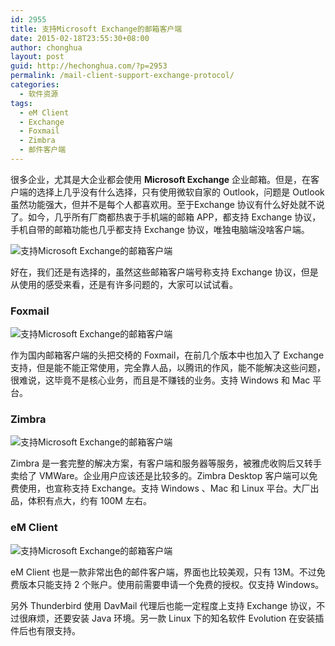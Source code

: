 ```yaml
---
id: 2955
title: 支持Microsoft Exchange的邮箱客户端
date: 2015-02-18T23:55:30+08:00
author: chonghua
layout: post
guid: http://hechonghua.com/?p=2953
permalink: /mail-client-support-exchange-protocol/
categories:
  - 软件资源
tags:
  - eM Client
  - Exchange
  - Foxmail
  - Zimbra
  - 邮件客户端
---
```

很多企业，尤其是大企业都会使用 **Microsoft Exchange** 企业邮箱。但是，在客户端的选择上几乎没有什么选择，只有使用微软自家的 Outlook，问题是 Outlook 虽然功能强大，但并不是每个人都喜欢用。至于Exchange 协议有什么好处就不说了。如今，几乎所有厂商都热衷于手机端的邮箱 APP，都支持 Exchange 协议，手机自带的邮箱功能也几乎都支持 Exchange 协议，唯独电脑端没啥客户端。

<!--more-->

![支持Microsoft Exchange的邮箱客户端](http://chonghua-1251666171.cos.ap-shanghai.myqcloud.com/exchange.jpg) 

好在，我们还是有选择的，虽然这些邮箱客户端号称支持 Exchange 协议，但是从使用的感受来看，还是有许多问题的，大家可以试试看。

### Foxmail

![支持Microsoft Exchange的邮箱客户端](http://chonghua-1251666171.cos.ap-shanghai.myqcloud.com/foxmailex.png) 

作为国内邮箱客户端的头把交椅的 Foxmail，在前几个版本中也加入了 Exchange 支持，但是能不能正常使用，完全靠人品，以腾讯的作风，能不能解决这些问题，很难说，这毕竟不是核心业务，而且是不赚钱的业务。支持 Windows 和 Mac 平台。

### Zimbra

![支持Microsoft Exchange的邮箱客户端](http://chonghua-1251666171.cos.ap-shanghai.myqcloud.com/Zimbraex.png) 

Zimbra 是一套完整的解决方案，有客户端和服务器等服务，被雅虎收购后又转手卖给了 VMWare。企业用户应该还是比较多的。Zimbra Desktop 客户端可以免费使用，也宣称支持 Exchange。支持 Windows 、Mac 和 Linux 平台。大厂出品，体积有点大，约有 100M 左右。

### eM Client

![支持Microsoft Exchange的邮箱客户端](http://chonghua-1251666171.cos.ap-shanghai.myqcloud.com/emex.png) 

eM Client 也是一款非常出色的邮件客户端，界面也比较美观，只有 13M。不过免费版本只能支持 2 个账户。使用前需要申请一个免费的授权。仅支持 Windows。

另外 Thunderbird 使用 DavMail 代理后也能一定程度上支持 Exchange 协议，不过很麻烦，还要安装 Java 环境。另一款 Linux 下的知名软件 Evolution 在安装插件后也有限支持。